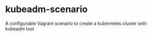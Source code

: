 # kubeadm-scenario
A configurable Vagrant scenario to create a kubernetes cluster with kubeadm tool
